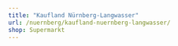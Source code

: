 ```yaml
---
title: "Kaufland Nürnberg-Langwasser"
url: /nuernberg/kaufland-nuernberg-langwasser/
shop: Supermarkt
---
```


